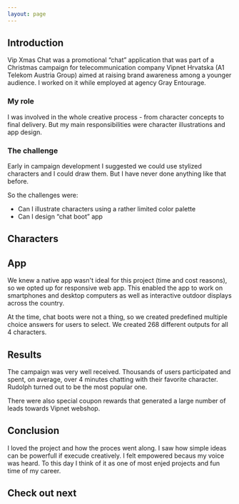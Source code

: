 ```yaml
---
layout: page
---
```


<!-- <ProjectHeader
  title="Vip "
  subtitle="Farm management software"
  description="As part of a design team in digital marketing agency Grey Entourage, I worked on creating a new influencer oriented marketing campaign called Share Istria for the client Istrian Tourist Board."
  accentColor="#926F52"
/> -->

<TitleSection
  title="Vip Xmas Chat"
  subtitle="Promotional chat app"
  accentColor="#E60028"
/>

<HeroSection
  heroImage="stjepangrgic-project-vip-chat-cover-image.jpg"
  bgImage=""
  bgColor="#E60028"
/>


<div class="content full-width grid">
  <ProjectInfo
    period="2014"
    platform="Web, Social media"
    role="Digital Designer"
  />

## Introduction
Vip Xmas Chat was a promotional “chat” application that was part of a Christmas campaign for telecommunication company Vipnet Hrvatska (A1 Telekom Austria Group) aimed at raising brand awareness among a younger audience. I worked on it while employed at agency Gray Entourage.

### My role
I was involved in the whole creative process - from character concepts to final delivery. But my main responsibilities were character illustrations and app design.

### The challenge
Early in campaign development I suggested we could use stylized characters and I could draw them. But I have never done anything like that before.

So the challenges were:
- Can I illustrate characters using a rather limited color palette
- Can I design “chat boot” app

## Characters
<figure class="grid-width fix-img">
  <simg name="stjepangrgic-project-vip-chat-character-bozidar.jpg" />
</figure>

<figure class="grid-width fix-img">
  <simg name="stjepangrgic-project-vip-chat-character-rudolf.jpg" />
</figure>

<figure class="grid-width fix-img">
  <simg name="stjepangrgic-project-vip-chat-character-santa.jpg" />
</figure>

<figure class="grid-width fix-img">
  <simg name="stjepangrgic-project-vip-chat-character-elf-girl.jpg" />
</figure>

<figure class="full-width fix-img big-image">
  <simg name="stjepangrgic-project-vip-chat-character-illustrator-lines.jpg" />
</figure>

## App
We knew a native app wasn't ideal for this project (time and cost reasons), so we opted up for responsive web app. This enabled the app to work on smartphones and desktop computers as well as interactive outdoor displays across the country.

<figure class="grid-width fix-img">
  <simg name="stjepangrgic-project-vip-chat-app-phones.png" />
</figure>

<figure class="grid-width fix-img">
  <simg name="stjepangrgic-project-vip-chat-app-displays.jpg" />
</figure>

At the time, chat boots were not a thing, so we created predefined multiple choice answers for users to select. We created 268 different outputs for all 4 characters.

<figure class="grid-width fix-img">
  <simg name="stjepangrgic-project-vip-chat-app-outputs.jpg" />
</figure>

## Results
The campaign was very well received. Thousands of users participated and spent, on average, over 4 minutes chatting with their favorite character. Rudolph turned out to be the most popular one.

There were also special coupon rewards that generated a large number of leads towards Vipnet webshop.

<figure class="grid-width fix-img">
  <simg name="stjepangrgic-project-vip-chat-coupons.jpg" />
</figure>

## Conclusion
I loved the project and how the proces went along. I saw how simple ideas can be powerfull if execude creatively. I felt empowered becaus my voice was heard.
To this day I think of it as one of most enjed projects and fun time of my career.

## Check out next
<div class="grid-width next-project">
  <ProjectCard
    url="/work/share-istria"
    title="Share Istria"
    description="Creative Tourism Campaign"
    period="2016"
    image="stjepangrgic-shareistria-card.jpg"
    linkText="Read the case study"
    :tags="['Branding', 'Icons', 'Web Application', 'Corporate Site']"
    underlinColor="#0082AF"/>
</div>

</div> <!-- content end -->

</div>

<script>
import slink from '@/theme/components/slink.vue'
import simg from '@/theme/components/simg.vue'
import ProjectHeader from '@/theme/components/ProjectHeader.vue'
import TitleSection from '@/theme/components/TitleSection.vue'
import HeroSection from '@/theme/components/HeroSection.vue'
import ProjectCard from '@/theme/components/ProjectCard.vue'
import ProjectInfo from '@/theme/components/ProjectInfo.vue'

export default {
  components: {
    slink, ProjectHeader, simg, TitleSection, HeroSection, ProjectCard, ProjectInfo
  }
}
</script>

<style lang="stylus" scoped>
.content
  background-color: #FAFAFA;
/*  > *
    grid-column 3 / -3*/
  
/*.credits
  a 
    text-decoration: underline;*/



.big-image
  mix-blend-mode: multiply;
  position: relative;
  /*overflow: scroll;*/
  img
    /*min-height: 300px;*/
    object-fit cover
    min-height 300px
  &:after
    content ""
    position: absolute;
    width: 100%;
    height: 400px;
    bottom: -400px;
    left: 0;
    opacity: 0.3;
    background-image: linear-gradient(180deg, #E4E4E4 0%, #FAFAFA 100%);

.fix-img
  margin-bottom: 2rem;

p + .fix-img
  margin-top: 2rem;

.next-project
  margin-top: 1rem;
  margin-bottom: 4rem;



</style>
